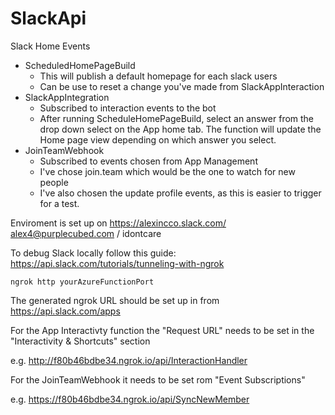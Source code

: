 # SlackApi

Slack Home Events
- ScheduledHomePageBuild
  - This will publish a default homepage for each slack users
  - Can be use to reset a change you've made from SlackAppInteraction
- SlackAppIntegration
  - Subscribed to interaction events to the bot
  - After running ScheduleHomePageBuild, select an answer from the drop down select on the App home tab. The function will update the Home page view depending on which answer you select.
- JoinTeamWebhook
  - Subscribed to events chosen from App Management
  - I've chose join.team which would be the one to watch for new people
  - I've also chosen the update profile events, as this is easier to trigger for a test.



Enviroment is set up on https://alexincco.slack.com/
alex4@purplecubed.com / idontcare

To debug Slack locally follow this guide:
https://api.slack.com/tutorials/tunneling-with-ngrok

`ngrok http yourAzureFunctionPort`

The generated ngrok URL should be set up in from https://api.slack.com/apps

For the App Interactivty function the "Request URL" needs to be set in the "Interactivity & Shortcuts" section

e.g. http://f80b46bdbe34.ngrok.io/api/InteractionHandler

For the JoinTeamWebhook it needs to be set rom "Event Subscriptions" 

e.g. https://f80b46bdbe34.ngrok.io/api/SyncNewMember


